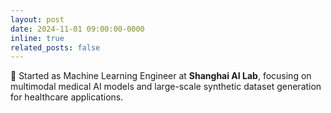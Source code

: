 ```yaml
---
layout: post
date: 2024-11-01 09:00:00-0000
inline: true
related_posts: false
---
```


🚀 Started as Machine Learning Engineer at **Shanghai AI Lab**, focusing on multimodal medical AI models and large-scale synthetic dataset generation for healthcare applications.